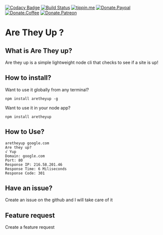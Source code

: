 [![Codacy Badge](https://api.codacy.com/project/badge/Grade/cd3bddb3cbb64f589aace76ebe5df2e5)](https://www.codacy.com/app/james.r.perkins/AreTheyUp?utm_source=github.com&amp;utm_medium=referral&amp;utm_content=perkinsjr/AreTheyUp&amp;utm_campaign=Badge_Grade)
[![Build Status](https://travis-ci.com/perkinsjr/AreTheyUp.svg?branch=master)](https://travis-ci.com/perkinsjr/AreTheyUp)
[![tippin.me](https://badgen.net/badge/%E2%9A%A1%EF%B8%8Ftippin.me/@james_r_perkins/F0918E)](https://tippin.me/@james_r_perkins)
[![Donate.Paypal](https://img.shields.io/badge/Donate-PayPal-green.svg)](https://paypal.me/jamesperkinsOSS)
[![Donate.Coffee](https://img.shields.io/badge/Donate-BuyMeCoffee-red.svg)](https://www.buymeacoffee.com/Of6xAMjSK)
[![Donate.Patreon](https://img.shields.io/badge/Donate-Patreon-orange.svg)](https://www.patreon.com/james_perkins)

# Are They Up ?

## What is Are They up?

Are they up is a simple lightweight node cli that checks to see if a site is up!

## How to install?

Want to use it globally from any terminal?

    npm install aretheyup -g

Want to use it in your node app?

    npm install aretheyup 

## How to Use?
	aretheyup google.com
    Are they up?
    √ Yup
    Domain: google.com
    Port: 80
    Response IP: 216.58.201.46
    Response Time: 6 Miliseconds
    Response Code: 301

## Have an issue?

Create an issue on the github and I will take care of it

## Feature request

Create a feature request
